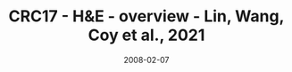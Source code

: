 ---
title: CRC17 - H&E - overview - Lin, Wang, Coy et al., 2021
image: https://labsyspharm.github.io/HTA-CRCATLAS-1/images/thumbnail-crc17-he-overview.jpg
date: '2008-02-07'
minerva_link: https://labsyspharm.github.io/HTA-CRCATLAS-1/minerva/crc17-he-overview.html
info_link: null
show_page_link: false
---